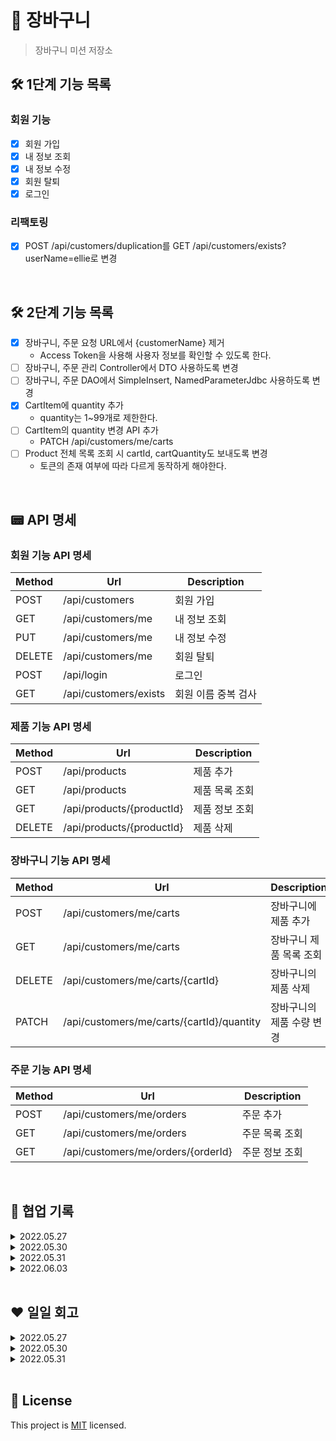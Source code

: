 # 🛒 장바구니

> 장바구니 미션 저장소

## 🛠 1단계 기능 목록

### 회원 기능

- [X] 회원 가입
- [X] 내 정보 조회
- [X] 내 정보 수정
- [X] 회원 탈퇴
- [X] 로그인

### 리팩토링
- [X] POST /api/customers/duplication를 GET /api/customers/exists?userName=ellie로 변경

<br>

## 🛠 2단계 기능 목록

- [X] 장바구니, 주문 요청 URL에서 {customerName} 제거
  - Access Token을 사용해 사용자 정보를 확인할 수 있도록 한다. 
- [ ] 장바구니, 주문 관리 Controller에서 DTO 사용하도록 변경
- [ ] 장바구니, 주문 DAO에서 SimpleInsert, NamedParameterJdbc 사용하도록 변경
- [X] CartItem에 quantity 추가
  - quantity는 1~99개로 제한한다. 
- [ ] CartItem의 quantity 변경 API 추가
  - PATCH /api/customers/me/carts
- [ ] Product 전체 목록 조회 시 cartId, cartQuantity도 보내도록 변경
  - 토큰의 존재 여부에 따라 다르게 동작하게 해야한다. 

<br>

## 📟 API 명세

### 회원 기능 API 명세

| Method | Url                   | Description |
|--------|-----------------------|-------------|
| POST   | /api/customers        | 회원 가입       |
| GET    | /api/customers/me     | 내 정보 조회     |
| PUT    | /api/customers/me     | 내 정보 수정     |
| DELETE | /api/customers/me     | 회원 탈퇴       |
| POST   | /api/login            | 로그인         |
| GET    | /api/customers/exists | 회원 이름 중복 검사 |

### 제품 기능 API 명세

| Method | Url                        | Description |
|--------|----------------------------|-------------|
| POST   | /api/products              | 제품 추가       |
| GET    | /api/products            | 제품 목록 조회    |
| GET    | /api/products/{productId}          | 제품 정보 조회    |
| DELETE | /api/products/{productId}          | 제품 삭제       |

### 장바구니 기능 API 명세

| Method | Url                                       | Description    |
|--------|-------------------------------------------|----------------|
| POST   | /api/customers/me/carts                   | 장바구니에 제품 추가    |
| GET    | /api/customers/me/carts                   | 장바구니 제품 목록 조회  |
| DELETE | /api/customers/me/carts/{cartId}          | 장바구니의 제품 삭제    |
| PATCH  | /api/customers/me/carts/{cartId}/quantity | 장바구니의 제품 수량 변경 |

### 주문 기능 API 명세

| Method | Url                                       | Description    |
|--------|-------------------------------------------|----------------|
| POST   | /api/customers/me/orders                   | 주문 추가          |
| GET    | /api/customers/me/orders                   | 주문 목록 조회       |
| GET    | /api/customers/me/orders/{orderId}        | 주문 정보 조회       |

<br>

## 🔐 협업 기록

<details>
<summary>2022.05.27</summary>

> 프론트 : `코이`, `티거` / 백 : `엘리`, `판다`, `라쿤`, `기론`, `티키`

- 같이 기존 도메인을 살펴봤다.
- 간단히 API 명세에 대해 이야기 나눴다.

</details>

<details>
<summary>2022.05.30</summary>

> 백 : `엘리`, `판다`, `라쿤`, `기론`, `티키`

- '로그아웃을 어떻게 구현할 것인가?'에 대해 이야기 나눴다.
    - 프론트에서? 서버에서 블랙리스트를 만들어서?

</details>

<details>
<summary>2022.05.31</summary>

> 프론트 : `코이`, `티거` / 백 : `엘리`, `판다`, `라쿤`, `기론`, `티키`

- 회원 관리 기능 API 명세를 작성했다.
- '로그아웃 처리를 프론트/백 어디에서 해야할까?'에 대해 이야기 나눴다.
    - 프론트에서 토큰을 드랍한다.
- '관리자 기능을 만들것인가?'에 대해 이야기 나눴다.
    - 프로덕트 관리 기능을 관리자 기능으로..? 근데 프론트 미션이 아니다.
    - **데모에 필요한 상품 데이터는 백에서 넣는걸로..**😋
- 'HTTPS 이슈'에 대해 이야기 나눴다.
    - 추후에 알아보는 걸로..😅
- '회원 정보에 어떤 것을 포함시킬지?'에 대해 이야기 나눴다.
    - 사용자 이름과 비밀번호만을 포함시킨다.
- '토큰 만료 시간'에 대해 이야기 나눴다.
    - 1시간
- '이름, 비밀번호 제약'에 대해 이야기 나눴다.
    - 이름은 소문자, 숫자, 언더바(_)만 사용한다.
    - 비밀번호는 8자 이상

</details>

<details>
<summary>2022.06.03</summary>

> 프론트 : `코이`, `티거` / 백 : `엘리`, `판다`, `라쿤`, `기론`, `티키`

### 2단계 진행 관련 회의

- 백엔드와의 연결
  - 연결 이슈 발생💥 → 해결😋
  - DTO에서 회원 이름 변수명 통일해야함!! (userName)
- 회원 이름, 비밀번호 제약 다시 회의
  - 이름 : 5-20자, 소문자, 숫자, 언더바
  - 비밀번호 : 8-16자 , 소문자, 대문자, 숫자, 특수문자(!, @, #, $, %, ^, &, *, -, _), 전부 다 하나 이상!!
- 2단계 기능 및 API 명세 회의
  - CartItem에 quantity 추가, 수량 변경 API 추가
    - patch : /api/customers/me/carts/
  - Products를 보낼 때 장바구니에 담겨있는 수량, 담겨있는 카트 ID(default : 0)를 보낸다.
    - 토큰이 있는지, 없는지에 따라 로직이 달라진다.
  - 장바구니에 물품 수량은 1~99개로 제한한다.
- 에러 형식
  - DTO 사용해서 에러 메시지 보냄(message)
</details>

<br>

## ❤️ 일일 회고

<details>
<summary>2022.05.27</summary>

### 느낀점

`엘리`: 돌아가고 싶다. 엄마가 보고싶은 날이다🥺

`판다`: 좋은 사람들과 좋은 시간 ())))))))

ㄴ어떤게 좋았죠?

ㄴ 아무튼 좋았습니다.

ㄴ ..도망쳐

`킹규철`: 좋았다.

`찐기론`: 좋은 사람들을 만나서 좋았다.

`귀론`: 느꼈다.

`티키`: 여기 좋은건가..?너무좋아 - 도망쳐

`라쿤`: 판다가 너무 잘한다. 앞으로도 잘했으면 좋겠다.

ㄴ 무지개 반사

### 좋았던점

`킹규철`: 너무 좋았다.

`엘리`: 새로운 분들을 만나서 좋다.

`라쿤`: 재미있다.

`판다`: 뭔가 폭풍이 지나간거 같고 좋네요ㅎㅎ

`찐기론`: 다 좋았다.

`티키`: 판다가 재밌다. 꿈에 나올 듯

### 아쉬웠던점

`판다`: 다들 아무것도 안한다.

`킹규철`: 좋아서 아쉬웠다.

`찐기론`: 아쉬움

`엘리`: 옆에서 계속 한숨을 그만 쉬라고 한다. 이렇게 비난하기 전에 왜 한숨을 쉬게 되었는지 한번 생각해봤으면 좋겠다💥💥🔫

`라쿤`: 옆에서 계속 한숨을 쉰다. 비난하지 않았으면 좋겠다.

`티키`: 자꾸 누가 도망가네요
</details>

<details>
<summary>2022.05.30</summary>

### 느낀점

`엘리`: 오늘도 정신이 없다. 내 페이스를 찾고 싶다.

ㄴ 잘 하고 있습니다

`라쿤`: 페어 프로그래밍의 정수를 느낀 것 같다.

`판다`: 이게 옳게 된 페어 코딩인가…?

### 좋았던점

`엘리`: 그래도 라쿤과 판다가 실패 케이스에 대한 테스트를 작성해줘서 고마웠다. 판다가 먼저 드라이버를 하고 싶다고 말해줘서 고마웠다.

ㄴ 엘리가 드디어 독심술을 익히려 한다

`라쿤`: 판다가 많이 알려주면서 해줘서 도움이 많이 되었다. 판다는 베스트 드라이버이다.

`판다`: 엘리가 억지로라도 테스트를 짜게 해 줬다

### 아쉬웠던점

`엘리`: 라쿤이 계속 일일회고를 뒷담 시트라고 매도한다. 슬프다..

`라쿤`: 페어 전날~전전날에는 술을 안마셨으면 좋겠다

ㄴ억울해..😤

`판다`: 엘리가 회고에서 유언비어를 퍼트린다
</details>

<details>
<summary>2022.05.31</summary>

### 느낀점

`라쿤` : 협업다운 협업을 처음 해봐서 좋았다

`판다`: 프론트하고 API 맞춰보니까 뭘 좀 하는거 같기도 하고 좋네요^^

`기론`: 프론트하고 다 같이 얘기해보면서 하니깐 재밌는 것 같습니다^^

`티키`: 프론트하고 이야기 해보니 할게 많아진 느낌?

`엘리`: 앞으로 포스트맨과 안녕을 할 수 있을 것 같아 기대가 되네요..ㅎㅎ

`티거`: 백엔드,, 멋져요,,~~~! ㅋㅋㅋㅋㅋㅋㅋㅋㅋ 🥺

`코이`: 티거와 백엔드 분들이 있어서 든든하다. 재미있었다.

### 좋았던점

`라쿤` : 내가 이상하게 말해도 옆에서 판다가 커버를 해줘서 좋았다. 엘리가 술을 안마셔서 좋았다

`판다`: 시간이 빨리가는거 같아요. 퇴근이 다가와요. 엘리가 숙취가 없어보여서 좋네요

`기론`: 좋은 점은 많았습니다. 그 중 다들 열려있는게 좋았습니다.

`티키`: 분위기가 즐거워서 좋았고, 회의실 연장이 되어 좋았습니다.

`엘리`: 우리 페어 친구들이 평소보다 정상적이어서 좀 다행이었다. 오늘 꽤나 많은 이야기를 한 것 같아 좋다.

`티거`: 회의가 물 흐르듯 진행됐다 생각했던 것보다 빨리 끝났네요~!

`코이`: 회의가 잘끝나서 좋고 티거가 회의실을 지켜줘서 좋았다. (😉)

### 아쉬웠던점

`라쿤` : 판다가 아쉽다 ㅋㅋㅋㅋㅋ 뭐가 ㅋㅋㅋㅋ

`판다`: 아쉬운 점이 하나도 없어서 아쉽네요

`기론`: 위에서 재촉해서 아쉬웠다.

`티키`: 같이 밥을 한 번 먹지 못해 아쉽다. → 먹어요~~~!

`엘리`: 프론트 미션이 저희보다 늦게 시작해 백에서 만드는 API를 다 사용하는게 아니라 좀 아쉽습니다.. 준!!

`티거`: 딱히… 없긴 한데… 컨디션이 최상이 아니라서 개인적으로 아쉬움

`코이`: 흠,,, 딱히없어요
</details>

<br>

## 📝 License

This project is [MIT](https://github.com/woowacourse/jwp-shopping-cart/blob/master/LICENSE) licensed.
